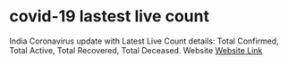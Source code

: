# covid-19 lastest live count
India Coronavirus update with Latest Live Count details: Total Confirmed, Total Active, Total Recovered, Total Deceased. Website 
[Website Link](https://tamkarthikeyan.github.io/covid-19-lastest-live-count/Covid-19/)
